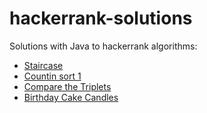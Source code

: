 # hackerrank-solutions

Solutions with Java to hackerrank algorithms:

 * [Staircase](https://www.hackerrank.com/challenges/staircase)
 * [Countin sort 1](https://www.hackerrank.com/challenges/countingsort1/problem)
 * [Compare the Triplets](https://www.hackerrank.com/challenges/compare-the-triplets)
 * [Birthday Cake Candles](https://www.hackerrank.com/challenges/birthday-cake-candles)


